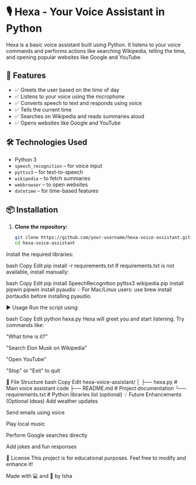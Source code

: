 # 🎙️ Hexa - Your Voice Assistant in Python

Hexa is a basic voice assistant built using Python. It listens to your voice commands and performs actions like searching Wikipedia, telling the time, and opening popular websites like Google and YouTube.

## 🚀 Features

- ✅ Greets the user based on the time of day
- ✅ Listens to your voice using the microphone
- ✅ Converts speech to text and responds using voice
- ✅ Tells the current time
- ✅ Searches on Wikipedia and reads summaries aloud
- ✅ Opens websites like Google and YouTube

## 🛠️ Technologies Used

- Python 3
- `speech_recognition` – for voice input
- `pyttsx3` – for text-to-speech
- `wikipedia` – to fetch summaries
- `webbrowser` – to open websites
- `datetime` – for time-based features

## 📦 Installation

1. **Clone the repository:**
   ```bash
   git clone https://github.com/your-username/hexa-voice-assistant.git
   cd hexa-voice-assistant
Install the required libraries:

bash
Copy
Edit
pip install -r requirements.txt
If requirements.txt is not available, install manually:

bash
Copy
Edit
pip install SpeechRecognition pyttsx3 wikipedia
pip install pipwin
pipwin install pyaudio
💡 For Mac/Linux users: use brew install portaudio before installing pyaudio.

▶️ Usage
Run the script using:

bash
Copy
Edit
python hexa.py
Hexa will greet you and start listening. Try commands like:

"What time is it?"

"Search Elon Musk on Wikipedia"

"Open YouTube"

"Stop" or "Exit" to quit

📁 File Structure
bash
Copy
Edit
hexa-voice-assistant/
│
├── hexa.py           # Main voice assistant code
├── README.md         # Project documentation
└── requirements.txt  # Python libraries list (optional)
💡 Future Enhancements (Optional Ideas)
Add weather updates

Send emails using voice

Play local music

Perform Google searches directly

Add jokes and fun responses

📜 License
This project is for educational purposes. Feel free to modify and enhance it!

Made with 💻 and 🎤 by Isha

